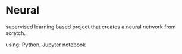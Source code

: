 # Neural
supervised learning based project that creates a neural network from scratch.

using: Python, Jupyter notebook

